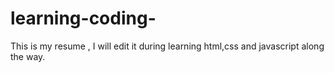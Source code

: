 # learning-coding-
This is my resume , I will edit it during learning html,css and javascript along the way.
